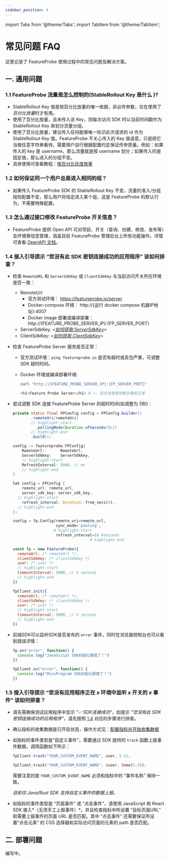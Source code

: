 ```yaml
---
sidebar_position: 4
---
```


import Tabs from '@theme/Tabs';
import TabItem from '@theme/TabItem';



# 常见问题 FAQ

这里记录了 FeatureProbe 使用过程中的常见问题及解决方案。

## 一. 通用问题
### 1.1 FeatureProbe 流量是怎么控制的(StableRollout Key 是什么 )?

- StableRollout Key 值是按百分比放量的唯一依据，非必传参数，仅在使用了*百分比放量*时才有用。
- 使用了百分比放量，且未传入该 Key，则每次访问 SDK 时以当前时间戳作为 StableRollout Key 来划分流量分组。
- 使用了百分比放量，建议传入任何能够唯一标识此次请求的 id 作为 StableRollout Key 值。FeatureProbe 不关心传入的 Key 值语意，只是把它当做任意字符串看待，需要用户自行根据配置约定保证传参质量。例如：如果传入的 key 是 username，那么流量就是按 username 划分；如果传入的是固定值，那么进入的分组不变。
- 具体使用可查看教程：[按百分比灰度放量](/tutorials/rollout_tutorial/)



### 1.2 如何保证同一个用户总是进入相同的组？

- 如果传入 FeatureProbe SDK 的 StableRollout Key 不变，流量的准入/分组规则配置不变，那么用户将恒定进入某个组，这是 FeatureProbe 的默认行为，不需要特殊配置。




### 1.3 怎么通过接口修改 FeatureProbe 开关信息？

- FeatureProbe 提供 Open API 可对项目、开关（查询、创建、修改、发布等）及环境等信息管理，涵盖目前 FeatureProbe 管理后台上所有功能操作。详情可查看 [OpenAPI 文档](https://featureprobe.io/api-docs)。



### 1.4 接入引导提示 “您没有此 SDK 密钥连接成功的应用程序” 该如何排查？

- 检查  `RemoteURL` 和 `ServerSdkKey` 或 `ClientSdkKey` 与当前访问开关所在环境是否一致：

  - RemoteUrl
    - 官方测试环境： https://featureprobe.io/server
    - Docker-compose 环境： http://{运行 docker compose 机器IP地址}:4007
    - Docker image 部署或编译部署： http://{FEATURE_PROBE_SERVER_IP}:{FP_SERVER_PORT}
  - ServerSdkKey: *<[如何获取 ServerSdkKey](/tutorials/backend_custom_attribute#编写代码)>*
  - ClientSdkKey: *<[如何获取 ClientSdkKey](/tutorials/backend_custom_attribute#控制前端程序)>*

- 检查 FeatureProbe Server 服务是否正常：

  - 官方测试环境：`ping featureprobe.io` 是否有超时或丢包严重，可调整 SDK 超时时间。

  - Docker 环境或编译部署环境:

    ```bash
    curl "http://{FEATURE_PROBE_SERVER_IP}:{FP_SERVER_PORT}"
    
    <h1>Feature Probe Server</h1> # <- 显示该信息则表示服务正常
    ```

- 尝试调整 SDK 连接 FeatureProbe Server  的超时时间(如调整为 5秒)：

  <Tabs groupId="language">
     <TabItem value="java" label="Java" default>

  ~~~java  title="src/main/java/com/featureprobe/sdk/example/FeatureProbeDemo.java"
  private static final FPConfig config = FPConfig.builder()
          .remoteUri(remoteUri)
          // highlight-start
    		.pollingMode(Duration.ofSeconds(5L))
          // highlight-end
          .build();
  ~~~
  
    </TabItem>
    <TabItem value="golang" label="Go">
  
  ~~~go title="example/main.go"
  config := featureprobe.FPConfig{
      RemoteUrl:       RemoteUrl,
      ServerSdkKey:    ServerSdkKey,
      // highlight-start
      RefreshInterval: 5000, // ms
      // highlight-end
  }
  ~~~

  </TabItem>
  <TabItem value="rust" label="Rust">
  
  ~~~rust title="examples/demo.rs"
  let config = FPConfig {
      remote_url: remote_url,
      server_sdk_key: server_sdk_key,
    // highlight-start
      refresh_interval: Duration::from_secs(5),
    // highlight-end
  };
  ~~~
  
  </TabItem>
  <TabItem value="python" label="Python">
  
  ~~~python title="demo.py"
  config = fp.Config(remote_uri=remote_url,
                     sync_mode='pooling',
                    # highlight-start
                     refresh_interval=5) #seconds
   									# highlight-end
  ~~~
  
  </TabItem>
  <TabItem value="JavaScript" label="JavaScript">
  
  ~~~js title="demo.js"
  const fp = new FeatureProbe({
    remoteUrl: /* remoteUrl */,
    clientSdkKey: /* clientSdkKey */
    user: /* user */
    // highlight-start
    timeoutInterval: 5000, // 5 seconds
    // highlight-end
  })
  ~~~
  
  </TabItem>

   <TabItem value="MiniProgram" label="MiniProgram">
  
  ~~~js title="demo.js"
  fpClient.init({
    remoteUrl: /* remoteUrl */,
    clientSdkKey: /* clientSdkKey */
    user: /* user */
    // highlight-start
    timeoutInterval: 5000, // 5 seconds
    // highlight-end
  })
  ~~~
  
  </TabItem>

  </Tabs>


- 前端SDK可以监听SDK是否发布的 `error` 事件，同时在浏览器控制台也可以看到错误详情：

  <Tabs groupId="language">
  <TabItem value="JavaScript" label="JavaScript">
  
  ~~~js title="demo.js"
  fp.on("error", function() {
    console.log("JavaScript SDK初始化报错了！")
  })
  ~~~
  
  </TabItem>

   <TabItem value="MiniProgram" label="MiniProgram">
  
  ~~~js title="demo.js"
  fpClient.on("error", function() {
    console.log("MiniProgram SDK初始化报错了！")
  })
  ~~~
  
  </TabItem>

  </Tabs>

### 1.5 接入引导提示 “您没有应用程序正在 *x* 环境中监听 *x* 开关的 *x* 事件” 该如何排查？

- 请先需确保测试应用程序中显示 *"✅ SDK连接成功"*，如提示 *“您没有此 SDK 密钥连接成功的应用程序”*，请先按照 [1.4](/introduction/faq#14-接入引导提示-您没有此-sdk-密钥连接成功的应用程序-该如何排查) 对应的步骤进行排查。

- 确认指标的收集数据是已开启状态，操作方式见：[配置指标并开始收集数据](/tutorials/analysis#%E9%85%8D%E7%BD%AE%E6%8C%87%E6%A0%87%E5%B9%B6%E5%BC%80%E5%A7%8B%E6%94%B6%E9%9B%86%E6%95%B0%E6%8D%AE)

- 如指标的事件类型是“自定义事件”，需要通过 SDK 提供的 `track` 函数上报事件数据，调用函数如下所示：

  <Tabs groupId="language">
     <TabItem value="java" label="Java" default>

  ~~~java  title="src/main/java/com/featureprobe/sdk/example/FeatureProbeDemo.java"
  fpClient.track("YOUR_CUSTOM_EVENT_NAME", user, 5.5);
  ~~~

    </TabItem>

     <TabItem value="rust" label="Rust">

  ~~~rust title="examples/demo.rs"
  fpClient.track("YOUR_CUSTOM_EVENT_NAME", &user, Some(5.5));
  ~~~

    </TabItem>

  </Tabs>

  需要注意的是 `YOUR_CUSTOM_EVENT_NAME` 必须和指标中的 “事件名称” 保持一致。 

  *目前仅 Java/Rust SDK 支持自定义事件的数据上报。*

  

- 如指标的事件类型是 “页面事件” 或 “点击事件”，请使用 JavaScript 和 React SDK 接入*（无须手工上报事件）*，并且检查指标中所设置 “目标页面URL” 和需要上报事件的页面 URL 是否匹配。其中 “点击事件” 还需要保证所设置“点击元素” 的 CSS 选择器和实际访问页面的元素的 path 是否匹配。




## 二. 部署问题

编写中。